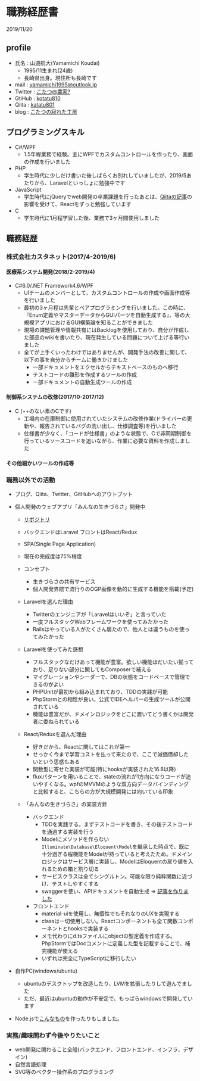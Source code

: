# 職務経歴書

2019/11/20

## profile

- 氏名 : 山道航大(Yamamichi Koudai)
  - 1995/11生まれ(24歳)
  - 長崎県出身。現住所も長崎です
- mail : yamamichi1995@outlook.jp
- Twitter : [こたつ@農家?](https://twitter.com/CV67145418)
- GtiHub : [kotatu810](https://github.com/aclearworld)
- Qiita : [katatu801](https://qiita.com/katatu801)
- blog : [こたつの寂れた工房](https://scrapbox.io/KotatuDev/)

## プログラミングスキル

- C#/WPF
  - 1.5年程業務で経験。主にWPFでカスタムコントロールを作ったり、画面の作成を行いました
- PHP
  - 学生時代に少しだけ書いた後しばらくお別れしていましたが、2019/5あたりから、Laravelといっしょに勉強中です
- JavaScript
  - 学生時代にjQueryでweb開発の卒業課題を行ったあとは、[Qiitaの記事](https://qiita.com/naruto/items/fdb61bc743395f8d8faf)の影響を受けて、Reactをずっと勉強しています
- C
  - 学生時代に1月程学習した後、業務で3ヶ月間使用しました

## 職務経歴

### 株式会社カスタネット(2017/4-2019/6)

#### 医療系システム開発(2018/2-2019/4)

- C#6.0/.NET Framework4.6/WPF
  - UIチームのメンバーとして、カスタムコントロールの作成や画面作成等を行いました
  - 最初の3ヶ月程は先輩とペアプログラミングを行いました。この時に、『Enum定義やマスターデータからGUIパーツを自動生成する』、等の大規模アプリにおけるGUI構築論を知ることができました
  - 現場の課題管理や情報共有にはBacklogを使用しており、自分が作成した部品のwikiを書いたり、現在発生している問題について上げる等行いました
  - 全てが上手くいったわけではありませんが、開発手法の改善に関して、以下の事を自分からチームに働きかけました
    - 一部ドキュメントをエクセルからテキストベースのものへ移行
    - テストコードの雛形を作成するツールの作成
    - 一部ドキュメントの自動生成ツールの作成

#### 制御系システムの改修(2017/10-2017/12)

- C (++のない素のCです)
  - 工場内の在庫制御に使用されていたシステムの改修作業(ドライバーの更新や、報告されているバグの洗い出し、仕様調査等)を行いました
  - 仕様書が少なく、「コードが仕様書」のような状態で、Cで非同期制御を行っているソースコードを追いながら、作業に必要な資料を作成しました

#### その他細かいツールの作成等

### 職務以外での活動

- ブログ、Qiita、Twitter、GitHubへのアウトプット

- 個人開発のウェブアプリ「みんなの生きづらさ」開発中
  - [リポジトリ](https://github.com/aclearworld/ikidurasa)
  - バックエンドはLaravel フロントはReact/Redux
  - SPA(Single Page Application)
  - 現在の完成度は75%程度
  - コンセプト
    - 生きづらさの共有サービス
    - 個人開発界隈で流行りのOGP画像を動的に生成する機能を搭載(予定)
  - Laravelを選んだ理由
    - Twitterのエンジニアが「Laravelはいいぞ」と言っていた
    - 一度フルスタックWebフレームワークを使ってみたかった
    - Railsはやっている人がたくさん居たので、他人とは違うものを使ってみたかった
  - Laravelを使ってみた感想
    - フルスタックなだけあって機能が豊富。欲しい機能はだいたい揃っており、足りない部分に関してもComposerで補える
    - マイグレーションやシーダーで、DBの状態をコードベースで管理できるのがよい
    - PHPUnitが最初から組み込まれており、TDDの実践が可能
    - PhpStormとの相性が良い。公式でIDEヘルパーの生成ツールが公開されている
    - 機能は豊富だが、ドメインロジックをどこに置いてどう書くかは開発者に委ねられている
  - React/Reduxを選んだ理由
    - 好きだから、Reactに関してはこれが第一
    - せっかく今まで学習コストを払って来たので、ここで減価償却したいという思惑もある
    - 関数型に寄せた実装が可能(特にhooksが実装された16.8以降)
    - fluxパターンを用いることで、stateの流れが1方向になりコードが追いやすくなる。wpfのMVVMのような双方向データバインディングと比較すると、こちらの方が大規模開発には向いている印象

  - 「みんなの生きづらさ」の実装方針
    - バックエンド
      - TDDを実践する。まずテストコードを書き、その後テストコードを通過する実装を行う
      - Modelにメソッドを作らない`Illuminate\Database\Eloquent\Model`を継承した時点で、既に十分過ぎる程機能をModelが持っていると考えたため。ドメインロジックはサービス層に実装し、ModelはEloquentの戻り値を入れるための箱と割り切る
      - サービスクラスは全てシングルトン。可能な限り純粋関数に近づけ、テストしやすくする
      - swaggerを使い、APIドキュメントを自動生成 => [記事を作りました](https://scrapbox.io/KotatuDev/Laravel%E3%81%A7_swagger-php_v3%E3%82%92%E4%BD%BF%E3%81%A3%E3%81%A6APIReference%E3%82%92%E8%87%AA%E5%8B%95%E7%94%9F%E6%88%90%E3%81%97%E3%81%A6%E3%81%BF%E3%81%9F)
    - フロントエンド
      - material-uiを使用し、無個性でもそれなりのUXを実現する
      - classは一切使用しない。Reactコンポーネントも全て関数コンポーネントとhooksで実装する
      - メモ代わりにd.tsファイルにobjectの型定義を作成する。PhpStormではDocコメントに定義した型を記載することで、補完機能が使える
      - いずれは完全にTypeScriptに移行したい

- 自作PC(windows/ubuntu)
  - ubuntuのデスクトップを改造したり、LVMを拡張したりして遊んでました
  - ただ、最近はubuntuの動作が不安定で、もっぱらwindowsで開発しています
- Node.jsで[こんなもの](https://github.com/aclearworld/voitalk)を作ったりもしました。

### 実務/趣味問わず今後やりたいこと

- web開発に関わること全般(バックエンド、フロントエンド、インフラ、デザイン)
- 自然言語処理
- SVG等のベクター操作系のプログラミング
